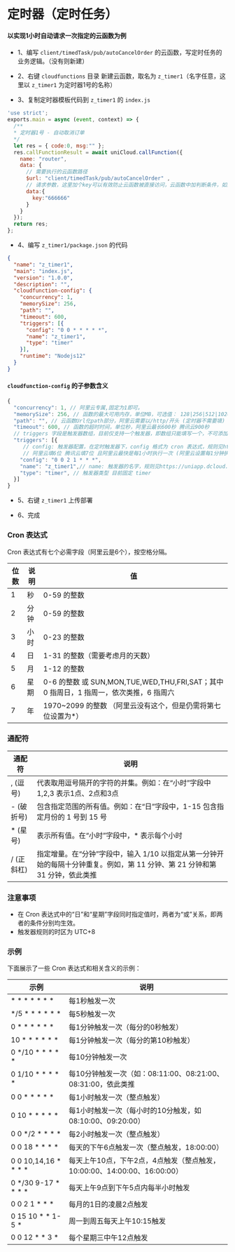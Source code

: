 # 定时器（定时任务）
 
#### 以实现1小时自动请求一次指定的云函数为例

- 1、编写 `client/timedTask/pub/autoCancelOrder` 的云函数，写定时任务的业务逻辑。（没有则新建）

- 2、右键 `cloudfunctions` 目录 新建云函数，取名为 `z_timer1`（名字任意，这里以 `z_timer1` 为定时器1号的名称）

- 3、复制定时器模板代码到 `z_timer1` 的 `index.js`

```js
'use strict';
exports.main = async (event, context) => {
  /**
  * 定时器1号 - 自动取消订单
  */
  let res = { code:0, msg:"" };
  res.callFunctionResult = await uniCloud.callFunction({
    name: "router",
    data: {
      // 需要执行的云函数路径
      $url: "client/timedTask/pub/autoCancelOrder" , 
      // 请求参数，这里加个key可以有效防止云函数被直接访问，云函数中加判断条件，如果key不是666666，则不运行。
      data:{
        key:"666666"
      }
    }
  });
  return res;
};

```

- 4、编写 `z_timer1/package.json` 的代码

```json
{
  "name": "z_timer1",
  "main": "index.js",
  "version": "1.0.0",
  "description": "",
  "cloudfunction-config": {
    "concurrency": 1,
    "memorySize": 256,
    "path": "",
    "timeout": 600,
    "triggers": [{
      "config": "0 0 * * * * *",
      "name": "z_timer1",
      "type": "timer"
    }],
    "runtime": "Nodejs12"
  }
}

```

#### `cloudfunction-config` 的子参数含义
```js
{
  "concurrency": 1, // 阿里云专属,固定为1即可。
  "memorySize": 256, // 函数的最大可用内存，单位MB，可选值： 128|256|512|1024|2048，默认值256 （想省钱就填128）
  "path": "", // 云函数Url化path部分，阿里云需要以/http/开头 (定时器不需要填)
  "timeout": 600, // 函数的超时时间，单位秒，阿里云最长600秒 腾讯云900秒
  // triggers 字段是触发器数组，目前仅支持一个触发器，即数组只能填写一个，不可添加多个
  "triggers": [{
     // config: 触发器配置，在定时触发器下，config 格式为 cron 表达式，规则见https://uniapp.dcloud.net.cn/uniCloud/trigger。使用阿里云时会自动忽略最后一位，即代表年份的一位在阿里云不生效
     // 阿里云填6位 腾讯云填7位 且阿里云最快是每1小时执行一次 (阿里云设置每1分钟执行一次会报错)
    "config": "0 0 2 1 * * *", 
    "name": "z_timer1",// name: 触发器的名字，规则见https://uniapp.dcloud.net.cn/uniCloud/trigger，name不对阿里云生效
    "type": "timer", // 触发器类型 目前固定 timer
  }]
}
```

- 5、右键 `z_timer1` 上传部署

- 6、完成

### Cron 表达式

Cron 表达式有七个必需字段（阿里云是6个），按空格分隔。

| 位数   | 说明    | 值    | 
|--------|---------|---------|
| 1      | 秒      |  0-59 的整数  |
| 2      | 分钟 | 0-59 的整数 |
| 3      | 小时 | 0-23 的整数 |
| 4      | 日 | 1-31 的整数（需要考虑月的天数） |
| 5      | 月 | 1-12 的整数 |
| 6      | 星期 | 0-6 的整数 或 SUN,MON,TUE,WED,THU,FRI,SAT；其中 0 指周日，1 指周一，依次类推，6 指周六 |
| 7      | 年 | 1970~2099 的整数 （阿里云没有这个，但是仍需将第七位设置为*） |

### 通配符

| 通配符   | 说明    |
|--------|---------|
| , (逗号)     | 代表取用逗号隔开的字符的并集。例如：在“小时”字段中 1,2,3 表示1点、2点和3点      |
| - (破折号)     | 包含指定范围的所有值。例如：在“日”字段中，1-15 包含指定月份的 1 号到 15 号      |
| * (星号)     | 表示所有值。在“小时”字段中，* 表示每个小时      |
| / (正斜杠)     | 指定增量。在“分钟”字段中，输入 1/10 以指定从第一分钟开始的每隔十分钟重复。例如，第 11 分钟、第 21 分钟和第 31 分钟，依此类推      |

### 注意事项
- 在 Cron 表达式中的“日”和“星期”字段同时指定值时，两者为“或”关系，即两者的条件分别均生效。
- 触发器规则的时区为 UTC+8

### 示例
下面展示了一些 Cron 表达式和相关含义的示例：

|           示例					|          说明																														|
|-------------------------|-------------------------																								|
| * * * * * * *						| 每1秒触发一次																														|
| */5 * * * * * *					| 每5秒触发一次																														|
| 0 * * * * * *						| 每1分钟触发一次（每分的0秒触发）																				|
| 10 * * * * * *					| 每1分钟触发一次（每分的第10秒触发）																			|
| 0 */10 * * * * *				| 每10分钟触发一次																												|
| 0 1/10 * * * * *				| 每10分钟触发一次（如：08:11:00、08:21:00、08:31:00，依此类推						|
| 0 0 * * * * *						| 每1小时触发一次（整点触发）																							|
| 0 10 * * * * *					| 每1小时触发一次（每小时的10分触发，如08:10:00、09:20:00）								|
| 0 0 */2 * * * *					| 每2小时触发一次（整点触发）																							|
| 0 0 18 * * * *					| 每天的下午6点触发一次（整点触发，18:00:00）															|
| 0 0 10,14,16 * * * *		| 每天上午10点，下午2点，4点触发（整点触发，10:00:00、14:00:00、16:00:00）|
| 0 */30 9-17 * * * *			| 每天上午9点到下午5点内每半小时触发																			|
| 0 0 2 1 * * *						| 每月的1日的凌晨2点触发																									|
| 0 15 10 * * 1-5 *				| 周一到周五每天上午10:15触发																							|
| 0 0 12 * * 3 *					| 每个星期三中午12点触发																									|


